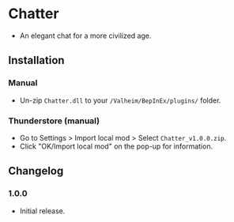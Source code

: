 # Chatter

  * An elegant chat for a more civilized age.

## Installation

### Manual

  * Un-zip `Chatter.dll` to your `/Valheim/BepInEx/plugins/` folder.

### Thunderstore (manual)

  * Go to Settings > Import local mod > Select `Chatter_v1.0.0.zip`.
  * Click "OK/Import local mod" on the pop-up for information.

## Changelog

### 1.0.0

  * Initial release.